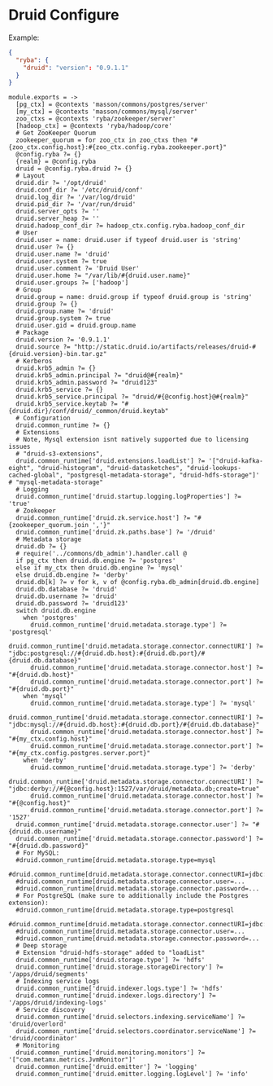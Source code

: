 
# Druid Configure

Example:

```json
{
  "ryba": {
    "druid": "version": "0.9.1.1"
  }
}
```

    module.exports = ->
      [pg_ctx] = @contexts 'masson/commons/postgres/server'
      [my_ctx] = @contexts 'masson/commons/mysql/server'
      zoo_ctxs = @contexts 'ryba/zookeeper/server'
      [hadoop_ctx] = @contexts 'ryba/hadoop/core'
      # Get ZooKeeper Quorum
      zookeeper_quorum = for zoo_ctx in zoo_ctxs then "#{zoo_ctx.config.host}:#{zoo_ctx.config.ryba.zookeeper.port}"
      @config.ryba ?= {}
      {realm} = @config.ryba
      druid = @config.ryba.druid ?= {}
      # Layout
      druid.dir ?= '/opt/druid'
      druid.conf_dir ?= '/etc/druid/conf'
      druid.log_dir ?= '/var/log/druid'
      druid.pid_dir ?= '/var/run/druid'
      druid.server_opts ?= ''
      druid.server_heap ?= ''
      druid.hadoop_conf_dir ?= hadoop_ctx.config.ryba.hadoop_conf_dir
      # User
      druid.user = name: druid.user if typeof druid.user is 'string'
      druid.user ?= {}
      druid.user.name ?= 'druid'
      druid.user.system ?= true
      druid.user.comment ?= 'Druid User'
      druid.user.home ?= "/var/lib/#{druid.user.name}"
      druid.user.groups ?= ['hadoop']
      # Group
      druid.group = name: druid.group if typeof druid.group is 'string'
      druid.group ?= {}
      druid.group.name ?= 'druid'
      druid.group.system ?= true
      druid.user.gid = druid.group.name
      # Package
      druid.version ?= '0.9.1.1'
      druid.source ?= "http://static.druid.io/artifacts/releases/druid-#{druid.version}-bin.tar.gz"
      # Kerberos
      druid.krb5_admin ?= {}
      druid.krb5_admin.principal ?= "druid@#{realm}"
      druid.krb5_admin.password ?= "druid123"
      druid.krb5_service ?= {}
      druid.krb5_service.principal ?= "druid/#{@config.host}@#{realm}"
      druid.krb5_service.keytab ?= "#{druid.dir}/conf/druid/_common/druid.keytab"
      # Configuration
      druid.common_runtime ?= {}
      # Extensions
      # Note, Mysql extension isnt natively supported due to licensing issues
      # "druid-s3-extensions", 
      druid.common_runtime['druid.extensions.loadList'] ?= '["druid-kafka-eight", "druid-histogram", "druid-datasketches", "druid-lookups-cached-global", "postgresql-metadata-storage", "druid-hdfs-storage"]' # "mysql-metadata-storage"
      # Logging
      druid.common_runtime['druid.startup.logging.logProperties'] ?= 'true'
      # Zookeeper
      druid.common_runtime['druid.zk.service.host'] ?= "#{zookeeper_quorum.join ','}"
      druid.common_runtime['druid.zk.paths.base'] ?= '/druid'
      # Metadata storage
      druid.db ?= {}
      # require('../commons/db_admin').handler.call @
      if pg_ctx then druid.db.engine ?= 'postgres'
      else if my_ctx then druid.db.engine ?= 'mysql'
      else druid.db.engine ?= 'derby'
      druid.db[k] ?= v for k, v of @config.ryba.db_admin[druid.db.engine]
      druid.db.database ?= 'druid'
      druid.db.username ?= 'druid'
      druid.db.password ?= 'druid123'
      switch druid.db.engine
        when 'postgres'
          druid.common_runtime['druid.metadata.storage.type'] ?= 'postgresql'
          druid.common_runtime['druid.metadata.storage.connector.connectURI'] ?= "jdbc:postgresql://#{druid.db.host}:#{druid.db.port}/#{druid.db.database}"
          druid.common_runtime['druid.metadata.storage.connector.host'] ?= "#{druid.db.host}"
          druid.common_runtime['druid.metadata.storage.connector.port'] ?= "#{druid.db.port}"
        when 'mysql'
          druid.common_runtime['druid.metadata.storage.type'] ?= 'mysql'
          druid.common_runtime['druid.metadata.storage.connector.connectURI'] ?= "jdbc:mysql://#{druid.db.host}:#{druid.db.port}/#{druid.db.database}"
          druid.common_runtime['druid.metadata.storage.connector.host'] ?= "#{my_ctx.config.host}"
          druid.common_runtime['druid.metadata.storage.connector.port'] ?= "#{my_ctx.config.postgres.server.port}"
        when 'derby'
          druid.common_runtime['druid.metadata.storage.type'] ?= 'derby'
          druid.common_runtime['druid.metadata.storage.connector.connectURI'] ?= "jdbc:derby://#{@config.host}:1527/var/druid/metadata.db;create=true"
          druid.common_runtime['druid.metadata.storage.connector.host'] ?= "#{@config.host}"
          druid.common_runtime['druid.metadata.storage.connector.port'] ?= '1527'
      druid.common_runtime['druid.metadata.storage.connector.user'] ?= "#{druid.db.username}"
      druid.common_runtime['druid.metadata.storage.connector.password'] ?= "#{druid.db.password}"
      # For MySQL:
      #druid.common_runtime[druid.metadata.storage.type=mysql
      #druid.common_runtime[druid.metadata.storage.connector.connectURI=jdbc:mysql://db.example.com:3306/druid
      #druid.common_runtime[druid.metadata.storage.connector.user=...
      #druid.common_runtime[druid.metadata.storage.connector.password=...
      # For PostgreSQL (make sure to additionally include the Postgres extension):
      #druid.common_runtime[druid.metadata.storage.type=postgresql
      #druid.common_runtime[druid.metadata.storage.connector.connectURI=jdbc:postgresql://db.example.com:5432/druid
      #druid.common_runtime[druid.metadata.storage.connector.user=...
      #druid.common_runtime[druid.metadata.storage.connector.password=...
      # Deep storage
      # Extension "druid-hdfs-storage" added to "loadList"
      druid.common_runtime['druid.storage.type'] ?= 'hdfs'
      druid.common_runtime['druid.storage.storageDirectory'] ?= '/apps/druid/segments'
      # Indexing service logs
      druid.common_runtime['druid.indexer.logs.type'] ?= 'hdfs'
      druid.common_runtime['druid.indexer.logs.directory'] ?= '/apps/druid/indexing-logs'
      # Service discovery
      druid.common_runtime['druid.selectors.indexing.serviceName'] ?= 'druid/overlord'
      druid.common_runtime['druid.selectors.coordinator.serviceName'] ?= 'druid/coordinator'
      # Monitoring
      druid.common_runtime['druid.monitoring.monitors'] ?= '["com.metamx.metrics.JvmMonitor"]'
      druid.common_runtime['druid.emitter'] ?= 'logging'
      druid.common_runtime['druid.emitter.logging.logLevel'] ?= 'info'
